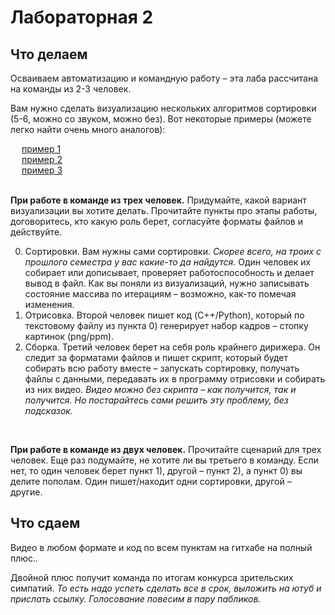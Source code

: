 # Лабораторная 2

## Что делаем

Осваиваем автоматизацию и командную работу – эта лаба рассчитана на команды из 2-3 человек.

Вам нужно сделать визуализацию нескольких алгоритмов сортировки (5-6, можно со звуком, можно без). Вот некоторые примеры (можете легко найти очень много аналогов):

&emsp; [пример 1](https://youtu.be/y9Ecb43qw98) <br>
&emsp; [пример 2](https://youtu.be/kPRA0W1kECg) <br>
&emsp; [пример 3](https://media.tproger.ru/uploads/2017/09/ezgif.com-video-to-gif-17.gif) <br><br>



**При работе в команде из трех человек.** 
Придумайте, какой вариант визуализации вы хотите делать. Прочитайте пункты про этапы работы, договоритесь, кто какую роль берет, согласуйте форматы файлов и действуйте.

0) Сортировки. Вам нужны сами сортировки. *Скорее всего, на троих с прошлого семестра у вас какие-то да найдутся.* Один человек их собирает или дописывает, проверяет работоспособность и делает вывод в файл. Как вы поняли из визуализаций, нужно записывать состояние массива по итерациям – возможно, как-то помечая изменения. <br>
1) Отрисовка. Второй человек пишет код (C++/Python), который по текстовому файлу из пункта 0) генерирует набор кадров – стопку картинок (png/ppm). <br>
2) Сборка. Третий человек берет на себя роль крайнего дирижера. Он следит за форматами файлов и пишет скрипт, который будет собирать всю работу вместе – запускать сортировку, получать файлы с данными, передавать их в программу отрисовки и собирать из них видео. *Видео можно без скрипта – как получится, так и получится. Но постарайтесь сами решить эту проблему, без подсказок.*
<br>

**При работе в команде из двух человек.**
Прочитайте сценарий для трех человек. Еще раз подумайте, не хотите ли вы третьего в команду. Если нет, то один человек берет пункт 1), другой – пункт 2), а пункт 0) вы делите пополам. Один пишет/находит одни сортировки, другой – другие.



## Что сдаем

Видео в любом формате и код по всем пунктам на гитхабе на полный плюс..

Двойной плюс получит команда по итогам конкурса зрительских симпатий. *То есть надо успеть сделать все в срок, выложить на ютуб и прислать ссылку. Голосование повесим в пару пабликов.*

